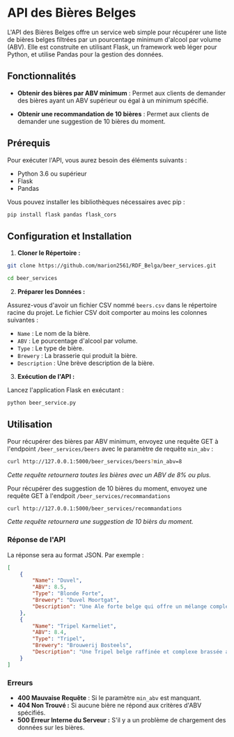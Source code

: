 # API des Bières Belges

L'API des Bières Belges offre un service web simple pour récupérer une liste de bières belges filtrées par un pourcentage minimum d'alcool par volume (ABV). Elle est construite en utilisant Flask, un framework web léger pour Python, et utilise Pandas pour la gestion des données.

## Fonctionnalités

- **Obtenir des bières par ABV minimum** : Permet aux clients de demander des bières ayant un ABV supérieur ou égal à un minimum spécifié.

- **Obtenir une recommandation de 10 bières** : Permet aux clients de demander une suggestion de 10 bières du moment.

## Prérequis

Pour exécuter l'API, vous aurez besoin des éléments suivants :
- Python 3.6 ou supérieur
- Flask
- Pandas

Vous pouvez installer les bibliothèques nécessaires avec pip :

```bash
pip install flask pandas flask_cors
```
## Configuration et Installation

1. **Cloner le Répertoire :**

```bash
git clone https://github.com/marion2561/RDF_Belga/beer_services.git

cd beer_services
```

2. **Préparer les Données :**

Assurez-vous d'avoir un fichier CSV nommé ```beers.csv``` dans le répertoire racine du projet. Le fichier CSV doit comporter au moins les colonnes suivantes :
- ```Name``` : Le nom de la bière.
- ```ABV``` : Le pourcentage d'alcool par volume.
- ```Type``` : Le type de bière.
- ```Brewery``` : La brasserie qui produit la bière.
- ```Description``` : Une brève description de la bière.

3. **Exécution de l'API :**

Lancez l'application Flask en exécutant :

```bash
python beer_service.py
```

## Utilisation

Pour récupérer des bières par ABV minimum, envoyez une requête GET à l'endpoint ```/beer_services/beers``` avec le paramètre de requête ```min_abv``` :
```bash
curl http://127.0.0.1:5000/beer_services/beers?min_abv=8
```
*Cette requête retournera toutes les bières avec un ABV de 8% ou plus.*

Pour récupérer des suggestion de 10 bières du moment, envoyez une requête GET à l'endpoit ```/beer_services/recommandations```
```bash
curl http://127.0.0.1:5000/beer_services/recommandations
```
*Cette requête retournera une suggestion de 10 bièrs du moment.*



### Réponse de l'API

La réponse sera au format JSON. Par exemple :

```json
[
    {
        "Name": "Duvel",
        "ABV": 8.5,
        "Type": "Blonde Forte",
        "Brewery": "Duvel Moortgat",
        "Description": "Une Ale forte belge qui offre un mélange complexe d'arômes floraux de houblon et de douceur maltée équilibrée."
    },
    {
        "Name": "Tripel Karmeliet",
        "ABV": 8.4,
        "Type": "Tripel",
        "Brewery": "Brouwerij Bosteels",
        "Description": "Une Tripel belge raffinée et complexe brassée avec trois types de grains et un profil de saveur robuste."
    }
]
```

### Erreurs

- **400 Mauvaise Requête** : Si le paramètre ```min_abv``` est manquant.
- **404 Non Trouvé :** Si aucune bière ne répond aux critères d'ABV spécifiés.
- **500 Erreur Interne du Serveur :** S'il y a un problème de chargement des données sur les bières.